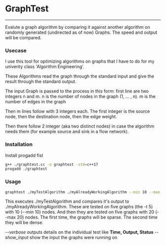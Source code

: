 # GraphTest

---

Evalute a graph algorithm by comparing it against another algorithm 
on randomly generated (undirected as of now) Graphs.
The speed and output will be compared.

### Usecase
I use this tool for optimizing algorithms on graphs that I have to 
do for my univerity class 'Algorithm Engineering'.

These Algorithms read the graph through the standard input and 
give the result through the standard output.

The input Graph is passed to the process in this form:
first line are two integers n and m. 
n is the number of nodes in the graph (1, ... , n).
m is the number of edges in the graph

Then m lines follow with 3 integers each.
The first integer is the source node, then the destination node, then the edge weight.

Then there follow 2 integer (aka two distinct nodes)
in case the algorithm needs them (for example source and sink in a flow network).

### Installation
Install progadd fist
```bash
g++ ./graphtest.cc -o graphtest -std=c++17
progadd ./graphtest
```

### Usage
```bash
graphtest ./myTestAlgorithm ./myAlreadyWorkingAlgorithm --min 10 --max 20 -t 5 --verbose
```

This executes ./myTestAlgorithm and compares it's output to ./myAlreadyWorkingAlgorithm.
These are tested on five graphs (the -t 5) with 10 (--min 10) nodes. And then they are tested
on five graphs with 20 (--max 20) nodes. 
The first time, the graphs will be sparse. The second time they will be dense.

*--verbose* outputs details on the individual test like **Time, Output, Status**
*--show_input* show the input the graphs were running on